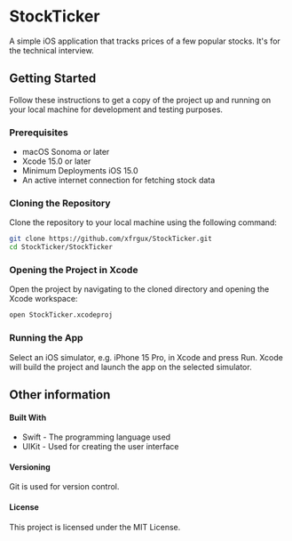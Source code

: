 # StockTicker

A simple iOS application that tracks prices of a few popular stocks. It's for the technical interview.

## Getting Started

Follow these instructions to get a copy of the project up and running on your local machine for development and testing purposes.

### Prerequisites

- macOS Sonoma or later
- Xcode 15.0 or later
- Minimum Deployments iOS 15.0
- An active internet connection for fetching stock data

### Cloning the Repository

Clone the repository to your local machine using the following command:

```bash
git clone https://github.com/xfrgux/StockTicker.git
cd StockTicker/StockTicker
```

### Opening the Project in Xcode

Open the project by navigating to the cloned directory and opening the Xcode workspace:

```bash
open StockTicker.xcodeproj
```

### Running the App
Select an iOS simulator, e.g. iPhone 15 Pro, in Xcode and press Run. Xcode will build the project and launch the app on the selected simulator.

## Other information

#### Built With
- Swift - The programming language used
- UIKit - Used for creating the user interface

#### Versioning
Git is used for version control.

#### License
This project is licensed under the MIT License.
